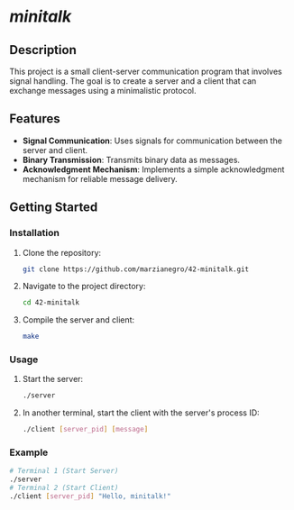 # *minitalk*

## Description
This project is a small client-server communication program that involves signal handling. The goal is to create a server and a client that can exchange messages using a minimalistic protocol.

## Features
- **Signal Communication**: Uses signals for communication between the server and client.
- **Binary Transmission**: Transmits binary data as messages.
- **Acknowledgment Mechanism**: Implements a simple acknowledgment mechanism for reliable message delivery.

## Getting Started

### Installation
1. Clone the repository:

    ```bash
    git clone https://github.com/marzianegro/42-minitalk.git
    ```

2. Navigate to the project directory:

    ```bash
    cd 42-minitalk
    ```

3. Compile the server and client:

    ```bash
    make
    ```

### Usage
1. Start the server:

    ```bash
    ./server
    ```

2. In another terminal, start the client with the server's process ID:

    ```bash
    ./client [server_pid] [message]
    ```

### Example
```bash
# Terminal 1 (Start Server)
./server
# Terminal 2 (Start Client)
./client [server_pid] "Hello, minitalk!"
```
